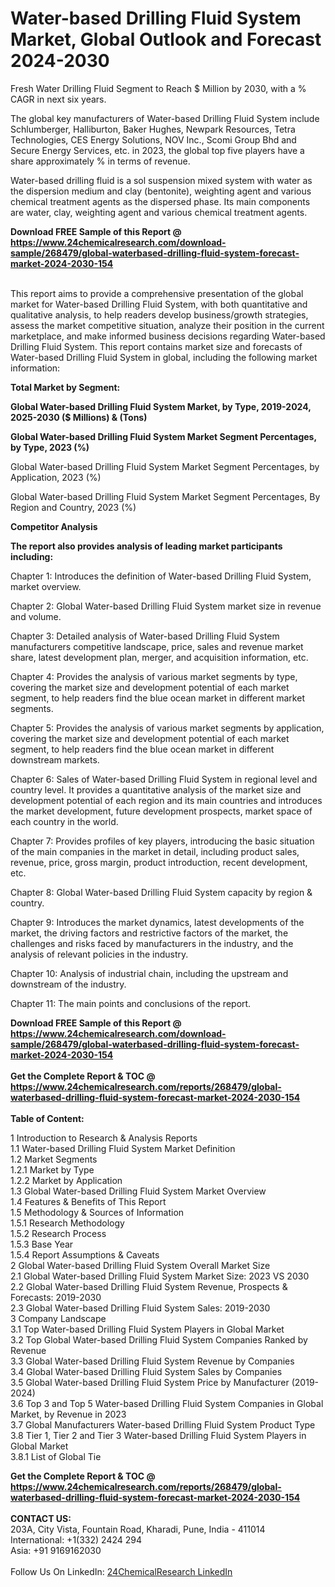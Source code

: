 <h1>Water-based Drilling Fluid System Market, Global Outlook and Forecast 2024-2030</h1><p>
Fresh Water Drilling Fluid Segment to Reach $ Million by 2030, with a % CAGR in next six years.</p><p>
The global key manufacturers of Water-based Drilling Fluid System include Schlumberger, Halliburton, Baker Hughes, Newpark Resources, Tetra Technologies, CES Energy Solutions, NOV Inc., Scomi Group Bhd and Secure Energy Services, etc. in 2023, the global top five players have a share approximately % in terms of revenue.</p><p>
Water-based drilling fluid is a sol suspension mixed system with water as the dispersion medium and clay (bentonite), weighting agent and various chemical treatment agents as the dispersed phase. Its main components are water, clay, weighting agent and various chemical treatment agents.</p><div><b>Download FREE Sample of this Report @ 
            <a href="https://www.24chemicalresearch.com/download-sample/268479/global-waterbased-drilling-fluid-system-forecast-market-2024-2030-154">
            https://www.24chemicalresearch.com/download-sample/268479/global-waterbased-drilling-fluid-system-forecast-market-2024-2030-154</a></b></div><br><p>
This report aims to provide a comprehensive presentation of the global market for Water-based Drilling Fluid System, with both quantitative and qualitative analysis, to help readers develop business/growth strategies, assess the market competitive situation, analyze their position in the current marketplace, and make informed business decisions regarding Water-based Drilling Fluid System. This report contains market size and forecasts of Water-based Drilling Fluid System in global, including the following market information:
</p><p>
<strong>Total Market by Segment:</strong></p><p>
<strong>Global Water-based Drilling Fluid System Market, by Type, 2019-2024, 2025-2030 ($ Millions) &amp; (Tons)</strong></p><p>
<strong>Global Water-based Drilling Fluid System Market Segment Percentages, by Type, 2023 (%)</strong></p><p>
</p><p>
Global Water-based Drilling Fluid System Market Segment Percentages, by Application, 2023 (%)</p><p>
</p><p>
Global Water-based Drilling Fluid System Market Segment Percentages, By Region and Country, 2023 (%)</p><p>
</p><p>
<strong>Competitor Analysis</strong></p><p>
<strong>The report also provides analysis of leading market participants including:</strong></p><p>
</p><p>
</p><p>
Chapter 1: Introduces the definition of Water-based Drilling Fluid System, market overview.</p><p>
Chapter 2: Global Water-based Drilling Fluid System market size in revenue and volume.</p><p>
Chapter 3: Detailed analysis of Water-based Drilling Fluid System manufacturers competitive landscape, price, sales and revenue market share, latest development plan, merger, and acquisition information, etc.</p><p>
Chapter 4: Provides the analysis of various market segments by type, covering the market size and development potential of each market segment, to help readers find the blue ocean market in different market segments.</p><p>
Chapter 5: Provides the analysis of various market segments by application, covering the market size and development potential of each market segment, to help readers find the blue ocean market in different downstream markets.</p><p>
Chapter 6: Sales of Water-based Drilling Fluid System in regional level and country level. It provides a quantitative analysis of the market size and development potential of each region and its main countries and introduces the market development, future development prospects, market space of each country in the world.</p><p>
Chapter 7: Provides profiles of key players, introducing the basic situation of the main companies in the market in detail, including product sales, revenue, price, gross margin, product introduction, recent development, etc.</p><p>
Chapter 8: Global Water-based Drilling Fluid System capacity by region &amp; country.</p><p>
Chapter 9: Introduces the market dynamics, latest developments of the market, the driving factors and restrictive factors of the market, the challenges and risks faced by manufacturers in the industry, and the analysis of relevant policies in the industry.</p><p>
Chapter 10: Analysis of industrial chain, including the upstream and downstream of the industry.</p><p>
Chapter 11: The main points and conclusions of the report.</p><div><b>Download FREE Sample of this Report @ 
            <a href="https://www.24chemicalresearch.com/download-sample/268479/global-waterbased-drilling-fluid-system-forecast-market-2024-2030-154">
            https://www.24chemicalresearch.com/download-sample/268479/global-waterbased-drilling-fluid-system-forecast-market-2024-2030-154</a></b></div><br><div><b>Get the Complete Report & TOC @ 
            <a href="https://www.24chemicalresearch.com/reports/268479/global-waterbased-drilling-fluid-system-forecast-market-2024-2030-154">
            https://www.24chemicalresearch.com/reports/268479/global-waterbased-drilling-fluid-system-forecast-market-2024-2030-154</a></b></div><br>
            <b>Table of Content:</b><p>1 Introduction to Research & Analysis Reports<br />
    1.1 Water-based Drilling Fluid System Market Definition<br />
    1.2 Market Segments<br />
        1.2.1 Market by Type<br />
        1.2.2 Market by Application<br />
    1.3 Global Water-based Drilling Fluid System Market Overview<br />
    1.4 Features & Benefits of This Report<br />
    1.5 Methodology & Sources of Information<br />
        1.5.1 Research Methodology<br />
        1.5.2 Research Process<br />
        1.5.3 Base Year<br />
        1.5.4 Report Assumptions & Caveats<br />
2 Global Water-based Drilling Fluid System Overall Market Size<br />
    2.1 Global Water-based Drilling Fluid System Market Size: 2023 VS 2030<br />
    2.2 Global Water-based Drilling Fluid System Revenue, Prospects & Forecasts: 2019-2030<br />
    2.3 Global Water-based Drilling Fluid System Sales: 2019-2030<br />
3 Company Landscape<br />
    3.1 Top Water-based Drilling Fluid System Players in Global Market<br />
    3.2 Top Global Water-based Drilling Fluid System Companies Ranked by Revenue<br />
    3.3 Global Water-based Drilling Fluid System Revenue by Companies<br />
    3.4 Global Water-based Drilling Fluid System Sales by Companies<br />
    3.5 Global Water-based Drilling Fluid System Price by Manufacturer (2019-2024)<br />
    3.6 Top 3 and Top 5 Water-based Drilling Fluid System Companies in Global Market, by Revenue in 2023<br />
    3.7 Global Manufacturers Water-based Drilling Fluid System Product Type<br />
    3.8 Tier 1, Tier 2 and Tier 3 Water-based Drilling Fluid System Players in Global Market<br />
        3.8.1 List of Global Tie</p><div><b>Get the Complete Report & TOC @ 
            <a href="https://www.24chemicalresearch.com/reports/268479/global-waterbased-drilling-fluid-system-forecast-market-2024-2030-154">
            https://www.24chemicalresearch.com/reports/268479/global-waterbased-drilling-fluid-system-forecast-market-2024-2030-154</a></b></div><br><b>CONTACT US:</b><br>
            203A, City Vista, Fountain Road, Kharadi, Pune, India - 411014<br>
            International: +1(332) 2424 294<br>
            Asia: +91 9169162030 <br><br>
            Follow Us On LinkedIn: <a href="https://www.linkedin.com/company/24chemicalresearch/">24ChemicalResearch LinkedIn</a>